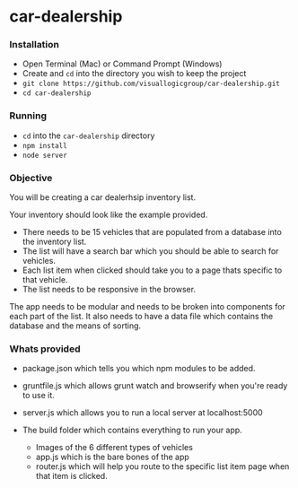 # car-dealership


### Installation
- Open Terminal (Mac) or Command Prompt (Windows)
- Create and `cd` into the directory you wish to keep the project
- `git clone https://github.com/visuallogicgroup/car-dealership.git`
- `cd car-dealership`


### Running
- `cd` into the `car-dealership` directory
- `npm install`
- `node server`

### Objective 
You will be creating a car dealerhsip inventory list. 

Your inventory should look like the example provided.

- There needs to be 15 vehicles that are populated from a database into the inventory list.
- The list will have a search bar which you should be able to search for vehicles.
- Each list item when clicked should take you to a page thats specific to that vehicle.
- The list needs to be responsive in the browser.

The app needs to be modular and needs to be broken into components for each part of the list.
It also needs to have a data file which contains the database and the means of sorting.

### Whats provided
- package.json which tells you which npm modules to be added.
- gruntfile.js which allows grunt watch and browserify when you're ready to use it.
- server.js which allows you to run a local server at localhost:5000

- The build folder which contains everything to run your app.
  - Images of the 6 different types of vehicles
  - app.js which is the bare bones of the app
  - router.js which will help you route to the specific list item page when that item is clicked.
